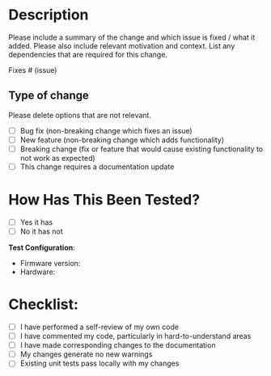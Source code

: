 # Description

Please include a summary of the change and which issue is fixed / what it added. Please also include relevant motivation and context. List any dependencies that are required for this change.

Fixes # (issue)

## Type of change
<!-- To tick off a checkmark, replace [ ] with [x] -->

Please delete options that are not relevant.

- [ ] Bug fix (non-breaking change which fixes an issue)
- [ ] New feature (non-breaking change which adds functionality)
- [ ] Breaking change (fix or feature that would cause existing functionality to not work as expected)
- [ ] This change requires a documentation update

# How Has This Been Tested?

- [ ] Yes it has
- [ ] No it has not

**Test Configuration**:
* Firmware version:
* Hardware:

# Checklist:

- [ ] I have performed a self-review of my own code
- [ ] I have commented my code, particularly in hard-to-understand areas
- [ ] I have made corresponding changes to the documentation
- [ ] My changes generate no new warnings
- [ ] Existing unit tests pass locally with my changes
